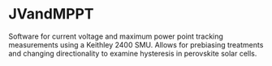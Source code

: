 # JVandMPPT
Software for current voltage and maximum power point tracking measurements using a Keithley 2400 SMU. Allows for prebiasing treatments and changing directionality to examine hysteresis in perovskite solar cells.

